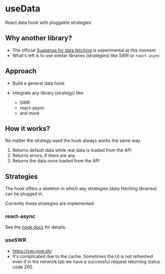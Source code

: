 # useData

React data hook with pluggable strategies

## Why another library?

- The official [Suspense for data fetching](https://reactjs.org/docs/concurrent-mode-suspense.html) is experimental at this moment
- What's left is to use similar libraries (strategies) like SWR or `react-async`

## Approach

- Build a general data hook
- Integrate any library (strategy) like:

  - SWR
  - react-async
  - and more

## How it works?

No matter the strategy used the hook always works the same way.

1. Returns default data while real data is loaded from the API
2. Returns errors, if there are any
3. Returns the data once loaded from the API

## Strategies

The hook offers a skeleton in which any strategies (data fetching libraries) can be plugged in.

Currently these strategies are implemented:

### react-async

See the [hook docs](../strategies/useDataAsync/useDataAsync.md) for details.

### useSWR

- https://swr.now.sh/
- It's complicated due to the cache. Sometimes the UI is not refreshed even if in the network tab we have a successful request returning status code 200.
